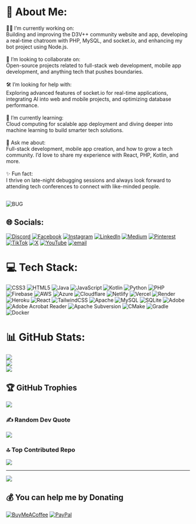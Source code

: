 # 💫 About Me:
👨‍💻 I’m currently working on:<br>Building and improving the D3V++ community website and app, developing a real-time chatroom with PHP, MySQL, and socket.io, and enhancing my bot project using Node.js.<br><br>🤝 I’m looking to collaborate on:<br>Open-source projects related to full-stack web development, mobile app development, and anything tech that pushes boundaries.<br><br>🛠️ I’m looking for help with:<br>Exploring advanced features of socket.io for real-time applications, integrating AI into web and mobile projects, and optimizing database performance.<br><br>🌱 I’m currently learning:<br>Cloud computing for scalable app deployment and diving deeper into machine learning to build smarter tech solutions.<br><br>💬 Ask me about:<br>Full-stack development, mobile app creation, and how to grow a tech community. I’d love to share my experience with React, PHP, Kotlin, and more.<br><br>✨ Fun fact:<br>I thrive on late-night debugging sessions and always look forward to attending tech conferences to connect with like-minded people.<br><br>

![BUG](https://camo.githubusercontent.com/0d5b9a9ac89264adf8241ee7177cbb3e93c0d45ffbe1a14718a04507839517ee/68747470733a2f2f6d65646961322e67697068792e636f6d2f6d656469612f57397442767a54586b516f70692f67697068792e6769663f6369643d36633039623935327875367379693166797166796330347763666b307176716538666437736f703133367a78666a796e2665703d76315f696e7465726e616c5f6769665f62795f6964267269643d67697068792e6769662663743d67)


## 🌐 Socials:
[![Discord](https://img.shields.io/badge/Discord-%237289DA.svg?logo=discord&logoColor=white)](https://discord.gg/samkiel488) [![Facebook](https://img.shields.io/badge/Facebook-%231877F2.svg?logo=Facebook&logoColor=white)](https://facebook.com/samkiel06) [![Instagram](https://img.shields.io/badge/Instagram-%23E4405F.svg?logo=Instagram&logoColor=white)](https://instagram.com/samkiel.dev) [![LinkedIn](https://img.shields.io/badge/LinkedIn-%230077B5.svg?logo=linkedin&logoColor=white)](https://linkedin.com/in/samkiel488) [![Medium](https://img.shields.io/badge/Medium-12100E?logo=medium&logoColor=white)](https://medium.com/@samkiel) [![Pinterest](https://img.shields.io/badge/Pinterest-%23E60023.svg?logo=Pinterest&logoColor=white)](https://pinterest.com/samkiel488) [![TikTok](https://img.shields.io/badge/TikTok-%23000000.svg?logo=TikTok&logoColor=white)](https://tiktok.com/@samkiel488) [![X](https://img.shields.io/badge/X-black.svg?logo=X&logoColor=white)](https://x.com/samkiel_dev) [![YouTube](https://img.shields.io/badge/YouTube-%23FF0000.svg?logo=YouTube&logoColor=white)](https://youtube.com/@samkieldev) [![email](https://img.shields.io/badge/Email-D14836?logo=gmail&logoColor=white)](mailto:samuelezekiel488@gmail.com) 

# 💻 Tech Stack:
![CSS3](https://img.shields.io/badge/css3-%231572B6.svg?style=for-the-badge&logo=css3&logoColor=white) ![HTML5](https://img.shields.io/badge/html5-%23E34F26.svg?style=for-the-badge&logo=html5&logoColor=white) ![Java](https://img.shields.io/badge/java-%23ED8B00.svg?style=for-the-badge&logo=openjdk&logoColor=white) ![JavaScript](https://img.shields.io/badge/javascript-%23323330.svg?style=for-the-badge&logo=javascript&logoColor=%23F7DF1E) ![Kotlin](https://img.shields.io/badge/kotlin-%237F52FF.svg?style=for-the-badge&logo=kotlin&logoColor=white) ![Python](https://img.shields.io/badge/python-3670A0?style=for-the-badge&logo=python&logoColor=ffdd54) ![PHP](https://img.shields.io/badge/php-%23777BB4.svg?style=for-the-badge&logo=php&logoColor=white) ![Firebase](https://img.shields.io/badge/firebase-%23039BE5.svg?style=for-the-badge&logo=firebase) ![AWS](https://img.shields.io/badge/AWS-%23FF9900.svg?style=for-the-badge&logo=amazon-aws&logoColor=white) ![Azure](https://img.shields.io/badge/azure-%230072C6.svg?style=for-the-badge&logo=microsoftazure&logoColor=white) ![Cloudflare](https://img.shields.io/badge/Cloudflare-F38020?style=for-the-badge&logo=Cloudflare&logoColor=white) ![Netlify](https://img.shields.io/badge/netlify-%23000000.svg?style=for-the-badge&logo=netlify&logoColor=#00C7B7) ![Vercel](https://img.shields.io/badge/vercel-%23000000.svg?style=for-the-badge&logo=vercel&logoColor=white) ![Render](https://img.shields.io/badge/Render-%46E3B7.svg?style=for-the-badge&logo=render&logoColor=white) ![Heroku](https://img.shields.io/badge/heroku-%23430098.svg?style=for-the-badge&logo=heroku&logoColor=white) ![React](https://img.shields.io/badge/react-%2320232a.svg?style=for-the-badge&logo=react&logoColor=%2361DAFB) ![TailwindCSS](https://img.shields.io/badge/tailwindcss-%2338B2AC.svg?style=for-the-badge&logo=tailwind-css&logoColor=white) ![Apache](https://img.shields.io/badge/apache-%23D42029.svg?style=for-the-badge&logo=apache&logoColor=white) ![MySQL](https://img.shields.io/badge/mysql-4479A1.svg?style=for-the-badge&logo=mysql&logoColor=white) ![SQLite](https://img.shields.io/badge/sqlite-%2307405e.svg?style=for-the-badge&logo=sqlite&logoColor=white) ![Adobe](https://img.shields.io/badge/adobe-%23FF0000.svg?style=for-the-badge&logo=adobe&logoColor=white) ![Adobe Acrobat Reader](https://img.shields.io/badge/Adobe%20Acrobat%20Reader-EC1C24.svg?style=for-the-badge&logo=Adobe%20Acrobat%20Reader&logoColor=white) ![Apache Subversion](https://img.shields.io/badge/subversion-%23809CC9.svg?style=for-the-badge&logo=subversion&logoColor=white) ![CMake](https://img.shields.io/badge/CMake-%23008FBA.svg?style=for-the-badge&logo=cmake&logoColor=white) ![Gradle](https://img.shields.io/badge/Gradle-02303A.svg?style=for-the-badge&logo=Gradle&logoColor=white) ![Docker](https://img.shields.io/badge/docker-%230db7ed.svg?style=for-the-badge&logo=docker&logoColor=white)
# 📊 GitHub Stats:
![](https://github-readme-stats.vercel.app/api?username=samkiel488&theme=dark&hide_border=false&include_all_commits=true&count_private=true)<br/>
![](https://github-readme-streak-stats.herokuapp.com/?user=samkiel488&theme=dark&hide_border=false)<br/>
![](https://github-readme-stats.vercel.app/api/top-langs/?username=samkiel488&theme=dark&hide_border=false&include_all_commits=true&count_private=true&layout=compact)

## 🏆 GitHub Trophies
![](https://github-profile-trophy.vercel.app/?username=samkiel488&theme=ocean_dark&no-frame=false&no-bg=false&margin-w=4)

### ✍️ Random Dev Quote
![](https://quotes-github-readme.vercel.app/api?type=horizontal&theme=radical)

### 🔝 Top Contributed Repo
![](https://github-contributor-stats.vercel.app/api?username=samkiel488&limit=5&theme=dark&combine_all_yearly_contributions=true)

---
[![](https://visitcount.itsvg.in/api?id=samkiel488&icon=0&color=0)](https://visitcount.itsvg.in)

  ## 💰 You can help me by Donating
  [![BuyMeACoffee](https://img.shields.io/badge/Buy%20Me%20a%20Coffee-ffdd00?style=for-the-badge&logo=buy-me-a-coffee&logoColor=black)](https://buymeacoffee.com/samkiel) [![PayPal](https://img.shields.io/badge/PayPal-00457C?style=for-the-badge&logo=paypal&logoColor=white)](https://paypal.me/samkiel) 

  
<!-- Proudly created with GPRM ( https://gprm.itsvg.in ) -->
